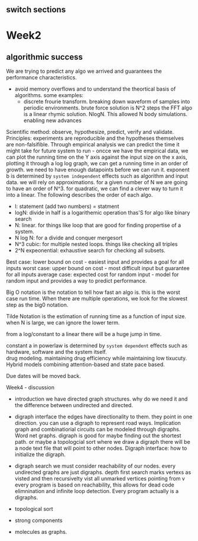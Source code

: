 ## switch sections

# Week2

## algorithmic success

We are trying to predict any algo we arrived and guarantees the performance characteristics.
- avoid memory overflows and to understand the theortical basis of algorithms.
some examples:
    - discrete frourie transform. breaking down waveform of samples into periodic environments.
    brute force solution is N^2 steps
    the FFT algo is a linear rhymic solution. NlogN.
    This allowed N body simulations.
        enabling new advances

Scientific method:
    observe, hypothesize, predict, verify and validate.
Principles:
    experiments are reproducible and the hypotheses themselves are non-falsifible.
Through empirical analysis we can predict the time it might take for future system to run
    - oncce we have the empirical data, we can plot the running time on the Y axis against the input size on the x axis, plotting it through a log log graph,
    we can get a running time in an order of growth. 
we need to have enough datapoints before we can run it.
exponent b is determined by `system independent` effects such as algorithm and input data.
we will rely on approximations. for a given number of N we are going to have an order of N^3. for quadratic, we can find a clever way to turn it into a linear.
The following describes the order of each algo.
- l: statement (add two numbers) = statment
- logN: divide in half is a logarithemic operation thas'S for algo like binary search
- N: linear. for things like loop that are good for finding propertise of a system.
- N log N: for a divide and conquer mergesort
- N^3 cubic: for multiple nested loops. things like checking all triples
- 2^N expeonential: exhaustive search for checking all subsets.

Best case: lower bound on cost
    - easiest input and provides a goal for all inputs
worst case: upper bound on cost
    - most difficult input but guarantee for all inputs
average case: expected cost for random input
    - model for random input and provides a way to predict performance. 

Big O notation is the notation to tell how fast an algo is. this is the worst case run time.
When there are multiple operations, we look for the slowest step as the big0 notation.


Tilde Notation is the estimation of running time as a function of input size.
when N is large, we can ignore the lower term.

from a log/constant to a linear there will be a huge jump in time.

constant a in powerlaw is determined by `system dependent` effects such as hardware, software and the system itself.        
drug modeling. maintaining drug efficiency while maintaining low tixucuty. 
Hybrid models combining attention-based and state pace based.

Due dates will be moved back.

Week4 - discussion 
- introduction
    we have directed graph structures. why do we need it and the difference between undirected and directed.
- digraph interface
    the edges have directionality to them. they point in one direction.
    you can use a digraph to represent road ways. 
Implication graph and combinatiorial circuits can be modeled through digraphs.
Word net graphs.
digraph is good for maybe finding out the shortest path. 
or maybe a topologcial sort where we draw a digraph 
there will be a node text file that will point to other nodes. 
Digraph interface:
how to initialize the digraph. 
- digraph search
    we must consider reachability of our nodes.
    every undirected graphs are just digraphs. 
depth first search marks vertexs as visted and then recursivelty vist all unmarked vertices pointing from v
every program is based on reachability, this allows for dead code elimnination and infinite loop detection. Every program actually is a digraphs.   

- topological sort

- strong components
- molecules as graphs.